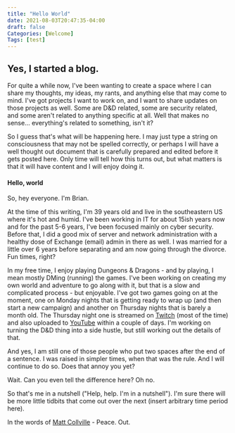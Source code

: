 ```yaml
---
title: "Hello World"
date: 2021-08-03T20:47:35-04:00
draft: false
Categories: [Welcome]
Tags: [test]
---
```


## Yes, I started a blog.

For quite a while now, I've been wanting to create a space where I can share my thoughts, my ideas, my rants, and anything else that may come to mind.  I've got projects I want to work on, and I want to share updates on those projects as well.  Some are D&D related, some are security related, and some aren't related to anything specific at all.  Well that makes no sense... everything's related to something, isn't it?

So I guess that's what will be happening here.  I may just type a string on consciousness that may not be spelled correctly, or perhaps I will have a well thought out document that is carefully prepared and edited before it gets posted here.  Only time will tell how this turns out, but what matters is that it will have content and I will enjoy doing it.

#### Hello, world

So, hey everyone.  I'm Brian.

At the time of this writing, I'm 39 years old and live in the southeastern US where it's hot and humid.  I've been working in IT for about 15ish years now and for the past 5-6 years, I've been focused mainly on cyber security.  Before that, I did a good mix of server and network administration with a healthy dose of Exchange (email) admin in there as well.  I was married for a little over 6 years before separating and am now going through the divorce.  Fun times, right?

In my free time, I enjoy playing Dungeons & Dragons - and by playing, I mean mostly DMing (running) the games.  I've been working on creating my own world and adventure to go along with it, but that is a slow and complicated process - but enjoyable.  I've got two games going on at the moment, one on Monday nights that is getting ready to wrap up (and then start a new campaign) and another on Thursday nights that is barely a month old.  The Thursday night one is streamed on [Twitch](https://twitch.tv/beardsengaming) (most of the time) and also uploaded to [YouTube](https://www.youtube.com/channel/UCTSO4xg2aIkKwILGBKOn37Q) within a couple of days.  I'm working on turning the D&D thing into a side hustle, but still working out the details of that.

And yes, I am still one of those people who put two spaces after the end of a sentence.  I was raised in simpler times, when that was the rule.  And I will continue to do so.  Does that annoy you yet?

Wait. Can you even tell the difference here? Oh no.

So that's me in a nutshell ("Help, help.  I'm in a nutshell").  I'm sure there will be more little tidbits that come out over the next (insert arbitrary time period here).

In the words of [Matt Collville](https://twitter.com/mattcolville) - Peace.  Out.